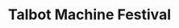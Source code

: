 ---
description: "Le festival Talbot Machine"
title: "Talbot Machine Festival"
featured_image: /images/talbotmachine.png
display_featured_image: false
type: page
layout: talbotmachine
menu:
    main:
        weight: 2
---